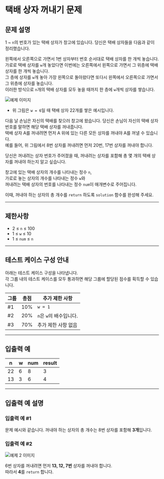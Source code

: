 # 택배 상자 꺼내기 문제

## 문제 설명

1 ~ `n`의 번호가 있는 택배 상자가 창고에 있습니다. 당신은 택배 상자들을 다음과 같이 정리했습니다.

왼쪽에서 오른쪽으로 가면서 1번 상자부터 번호 순서대로 택배 상자를 한 개씩 놓습니다.  
가로로 택배 상자를 `w`개 놓았다면 이번에는 오른쪽에서 왼쪽으로 가면서 그 위층에 택배 상자를 한 개씩 놓습니다.  
그 층에 상자를 `w`개 놓아 가장 왼쪽으로 돌아왔다면 또다시 왼쪽에서 오른쪽으로 가면서 그 위층에 상자를 놓습니다.  
이러한 방식으로 `n`개의 택배 상자를 모두 놓을 때까지 한 층에 `w`개씩 상자를 쌓습니다.

![예제 이미지](https://grepp-programmers.s3.ap-northeast-2.amazonaws.com/files/production/e06b4c0d-0ce6-4a2d-8ad4-ba20f9398145/ex1-1.png)

- 위 그림은 `w = 6`일 때 택배 상자 22개를 쌓은 예시입니다.

다음 날 손님은 자신의 택배를 찾으러 창고에 왔습니다. 당신은 손님이 자신의 택배 상자 번호를 말하면 해당 택배 상자를 꺼내줍니다.  
택배 상자 A를 꺼내려면 먼저 A 위에 있는 다른 모든 상자를 꺼내야 A를 꺼낼 수 있습니다.  
예를 들어, 위 그림에서 8번 상자를 꺼내려면 먼저 20번, 17번 상자를 꺼내야 합니다.

당신은 꺼내려는 상자 번호가 주어졌을 때, 꺼내려는 상자를 포함해 총 몇 개의 택배 상자를 꺼내야 하는지 알고 싶습니다.

창고에 있는 택배 상자의 개수를 나타내는 정수 `n`,  
가로로 놓는 상자의 개수를 나타내는 정수 `w`와  
꺼내려는 택배 상자의 번호를 나타내는 정수 `num`이 매개변수로 주어집니다.  

이때, 꺼내야 하는 상자의 총 개수를 `return` 하도록 `solution` 함수를 완성해 주세요.

---

## 제한사항

- 2 ≤ `n` ≤ 100
- 1 ≤ `w` ≤ 10
- 1 ≤ `num` ≤ `n`

---

## 테스트 케이스 구성 안내

아래는 테스트 케이스 구성을 나타냅니다.  
각 그룹 내의 테스트 케이스를 모두 통과하면 해당 그룹에 할당된 점수를 획득할 수 있습니다.

| 그룹 | 총점  | 추가 제한 사항                 |
|------|------|-----------------------------|
| #1   | 10%  | `w = 1`                      |
| #2   | 20%  | `n`은 `w`의 배수입니다.        |
| #3   | 70%  | 추가 제한 사항 없음            |

---

## 입출력 예

| n  | w  | num | result |
|----|----|-----|--------|
| 22 |  6 |  8  | 3      |
| 13 |  3 |  6  | 4      |

---

## 입출력 예 설명

### **입출력 예 #1**

문제 예시와 같습니다. 꺼내야 하는 상자의 총 개수는 8번 상자를 포함해 **3개**입니다.

### **입출력 예 #2**

![예제 2 이미지](https://grepp-programmers.s3.ap-northeast-2.amazonaws.com/files/production/cb4cf30d-2313-40ff-8366-86841f603ae6/ex2-1.png)

6번 상자를 꺼내려면 먼저 **13, 12, 7번** 상자를 꺼내야 합니다.  
따라서 **4**를 `return` 합니다.
